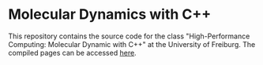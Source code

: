 # Molecular Dynamics with C++

This repository contains the source code for the class "High-Performance Computing: Molecular Dynamic with C++" at the University of Freiburg. The compiled pages can be accessed [here](https://imtek-simulation.github.io/molecular_dynamics_course/).
